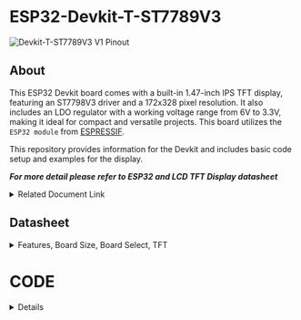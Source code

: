 # ESP32-Devkit-T-ST7789V3

![Devkit-T-ST7789V3 V1 Pinout](https://github.com/user-attachments/assets/cdf7b3b3-8784-41a8-bac1-a2678b3ee0ec)



## About
This ESP32 Devkit board comes with a built-in 1.47-inch IPS TFT display, featuring an ST7798V3 driver and a 172x328 pixel resolution. It also includes an LDO regulator with a working voltage range from 6V to 3.3V, making it ideal for compact and versatile projects. This board utilizes the `ESP32 module` from [ESPRESSIF](https://www.espressif.com).

This repository provides information for the Devkit and includes basic code setup and examples for the display.

***For more detail please refer to ESP32 and LCD TFT Display datasheet***
<details> 
<summary>Related Document Link</summary>

+ [ESP32 WROOM 32 Datasheet](https://www.espressif.com/sites/default/files/documentation/esp32-wroom-32_datasheet_en.pdf) PDF
+ [ESP32-DevkitC V4](https://docs.espressif.com/projects/esp-idf/en/latest/esp32/hw-reference/esp32/get-started-devkitc.html)
+ [ESP32-Series Datasheet](https://www.espressif.com/sites/default/files/documentation/esp32_datasheet_en.pdf) PDF
+ [Espressif product](https://products.espressif.com/#/product-selector?names=)

</details>



## Datasheet
<details>
  <summary> Features, Board Size, Board Select, TFT</summary>

   ### Description

Features: 
  +	ESP32-WROOM-32D or ESP32-WROOM-32U Module
  +	USB Protection Diode
  + USB Type-C
  + Max +6V Input (from 5V pin)
  +	32 Pin
  +	1.47-inch IPS TFT display (172x328 pixel)
  +	UART CH340K
  +	3.3V Logic Level
  +	Built In LED (GPIO2)
  
  Board Size:
  +	Width: 25.4 mm x Length: 47.11 mm
  
  Compatible Board Select (for platform.io): 
  +	uPesy ESP32 Wroom DevKit
  +	Denky32 (WROOM32)
  
  LCD TFT Display Resolution:
  +	172x320 px
  +	19.45 mm x 37.00 mm

#### TFT 

Pinout for the display
| LCD TFT DISPLAY | GPIO |
| ----------- | -- |
| `MOSI`      | 23 |
| `SCK`       | 18 |
| `CS`        | 16 |
| `DC`        | 5  |
| `RST`       | 17 |
| `BackLight` | 4  |


</details>

# CODE

<details>
  
  <summary> Details </summary>

To start, this Devkit board utilizes the same ESP32 as other Devkits. Specifically, it employs either the `ESP32-WROOM-32D` or `ESP32-WROOM-32U` module from `ESPRESSIF`, which can be identified on the module itself. Additionally, this board is compatible with other libraries, as long as they do not interfere with pins already in use on the Devkit.

If you are using `platform.io`, select the `uPesy ESP32 Wroom DevKit` or `Denky32 (WROOM32)` as the target `board`.


  ## Built in LED
  <details>
  This code snippet is for controlling the LED on the Devkit, which is connected to `GPIO 2`. You can use this LED in the same way as any standard LED.

#### Simple LED PWM

  ```
#include <Arduino.h>

//define the pin for the LED
#define BuiltInLED 2
    
    
int brightness = 0; // how bright the LED is
int fadeAmount = 5; // how many points to fade the LED by
    
void setup() {
    
Serial.begin(9600);
    
pinMode(BuiltInLED, OUTPUT); // Set the LED pin as an output
    
Serial.println("Hello World");

}
    
void loop() {
    
  brightness = brightness + fadeAmount; // Change the brightness
    if (brightness <= 0 || brightness >= 255) {
      fadeAmount = -fadeAmount; // Reverse the fade direction
      }
        
  analogWrite(BuiltInLED, brightness); // Set the brightness
  delay(20); // Delay for smoother fading (adjust as needed)
    
    }
```

#### Advanced LED PWM
    
You can also use this type of [Advanced PWM](https://randomnerdtutorials.com/esp32-pwm-arduino-ide/) to control the LED
```
    // the number of the LED pin
    const int ledPin = 2;  // 2 corresponds to GPIO2
    
    // setting PWM properties
    const int freq = 5000;
    const int ledChannel = 0;
    const int resolution = 8;
     
    void setup(){
      // configure LED PWM functionalitites
      ledcSetup(ledChannel, freq, resolution);
      
      // attach the channel to the GPIO to be controlled
      ledcAttachPin(ledPin, ledChannel);
    }
     
    void loop(){
      // increase the LED brightness
      for(int dutyCycle = 0; dutyCycle <= 255; dutyCycle++){   
        // changing the LED brightness with PWM
        ledcWrite(ledChannel, dutyCycle);
        delay(15);
      }
    
      // decrease the LED brightness
      for(int dutyCycle = 255; dutyCycle >= 0; dutyCycle--){
        // changing the LED brightness with PWM
        ledcWrite(ledChannel, dutyCycle);   
        delay(15);
      }
    }
```

</details>

## TFT

<details>

To begin, you can choose any display library compatible with the ESP32 Devkit and TFT display. I recommend using either [TFT_eSPI](https://github.com/Bodmer/TFT_eSPI?tab=readme-ov-file) by Bodmer or [LovyanGFX](https://github.com/lovyan03/LovyanGFX) by lovyan03.

to controll the `Backlight` i recommend to do it separately from the library

| LCD TFT DISPLAY | GPIO |
| ----------- | -- |
| `MOSI`      | 23 |
| `SCK`       | 28 |
| `CS`        | 16 |
| `DC`        | 5  |
| `RST`       | 17 |
| `BackLight` | 4  |

Using the TFT library you need to set up the pin first either in the user setup or on the main code.

  ### Bodmer TFT_eSPI

  
  If u using the Bodmer Library, then add the library first into your project, after that, set the user Setup.
  
  ### User_Setup

<details>
  
  To use the TFT display, you need to set the `User_Setup.h` first.

  To access it, on the `VS-Code` you can find it on the EXPLORER bar on the side of your screen. On your Project file, inside the .pio - libdeps - TFT_eSPI - User_Setup.h
  
![Screenshot 2024-09-17 001626](https://github.com/user-attachments/assets/6ef12419-e8ca-4e18-837c-49beca4b04df)

To implement the necessary configurations, insert the following code into the `User_Setup.h` .

you can choose the `USER_SETUP_ID` either `135` or `203` 

Next, set the pins according to your devkit configuration and define the TFT width and height (172 and 320) as shown in the example below.

```
// ST7789 135 x 240 display with no chip select line
#define USER_SETUP_ID 135
            
#define ST7789_DRIVER     // Configure all registers

#define TFT_WIDTH  172
#define TFT_HEIGHT 320
            
#define CGRAM_OFFSET      // Library will add offsets required
            
//#define TFT_RGB_ORDER TFT_RGB  // Colour order Red-Green-Blue
//#define TFT_RGB_ORDER TFT_BGR  // Colour order Blue-Green-Red
            
//#define TFT_INVERSION_ON
//#define TFT_INVERSION_OFF
            
            
// Generic ESP32 setup
//#define TFT_MISO 19
#define TFT_MOSI 23
#define TFT_SCLK 18
#define TFT_CS    5 // Not connected
#define TFT_DC    17
#define TFT_RST   16  // Connect reset to ensure display initialises
    

#define LOAD_GLCD   // Font 1. Original Adafruit 8 pixel font needs ~1820 bytes in FLASH
#define LOAD_FONT2  // Font 2. Small 16 pixel high font, needs ~3534 bytes in FLASH, 96 characters
#define LOAD_FONT4  // Font 4. Medium 26 pixel high font, needs ~5848 bytes in FLASH, 96 characters
#define LOAD_FONT6  // Font 6. Large 48 pixel font, needs ~2666 bytes in FLASH, only characters 1234567890:-.apm
#define LOAD_FONT7  // Font 7. 7 segment 48 pixel font, needs ~2438 bytes in FLASH, only characters 1234567890:.
#define LOAD_FONT8  // Font 8. Large 75 pixel font needs ~3256 bytes in FLASH, only characters 1234567890:-.
//#define LOAD_FONT8N // Font 8. Alternative to Font 8 above, slightly narrower, so 3 digits fit a 160 pixel TFT
#define LOAD_GFXFF  // FreeFonts. Include access to the 48 Adafruit_GFX free fonts FF1 to FF48 and custom fonts
            
#define SMOOTH_FONT
            
            
// #define SPI_FREQUENCY  27000000
#define SPI_FREQUENCY  40000000
            
#define SPI_READ_FREQUENCY  20000000
            
#define SPI_TOUCH_FREQUENCY  2500000
            
// #define SUPPORT_TRANSACTIONS
```



</details>
    
  ### Example

<details>


<summary> Colour Test </summary>
   
  After completing the setup for the code, you can use the simple example below to test your board. For more functionality, you can refer to the examples inside the library or explore the Bodmer [TFT_eSPI](https://github.com/Bodmer/TFT_eSPI?tab=readme-ov-file) library.

```
#include <Arduino.h>
#include "TFT_eSPI.h"
      
TFT_eSPI tft = TFT_eSPI();  // Invoke custom library 
      
TFT_eSprite spritte = TFT_eSprite(&tft); // Sprite object "spritte" created
      
      
#define BL 4
#define IO2 2
      
uint16_t colors[] = {
  TFT_CYAN, TFT_MAGENTA, TFT_YELLOW, TFT_BLACK, TFT_RED, TFT_GREEN, TFT_BLUE,TFT_WHITE,TFT_ORANGE,TFT_PINK   // RGB colors
};
      
int  brightness;
int fadeAmount;
void setup() {
      
  Serial.begin(115200);
  Serial.println("SETUP");
        
  pinMode(BL, OUTPUT);
  pinMode(IO2, OUTPUT);
        
  int BL_brightness = 100;
  analogWrite(BL, BL_brightness);
  digitalWrite(IO2, HIGH);
        
  tft.init();
  tft.setSwapBytes(true);
        
  Serial.println("ESP BEGIN");
  tft.fillScreen(TFT_ORANGE);
      
}
      
void loop() {
      
  int segmentHeight = 32;      // Set the height of each color segment (328 / 7 = 46)
  int numColors = sizeof(colors) / sizeof(colors[0]);  // Get the number of colors (7 in this case)
      
// Loop through each color and display it in a horizontal segment
    for (int i = 0; i < numColors; i++) {
      tft.fillRect(0, i * segmentHeight, 172, segmentHeight, colors[i]);  // Draw the segment with the current color
   }
        
  Serial.println("Hello World");
  delay(1000);
      
      }
```



</details>

<details>

<summary> Simple Clock Display </summary>

Here i provide some simple code for displaying a clock, using the [TFT_eSPI](https://github.com/Bodmer/TFT_eSPI?tab=readme-ov-file) library

```
#include <Arduino.h>
#include "TFT_eSPI.h"

#define BL 4
#define IO2 2

TFT_eSPI tft = TFT_eSPI();  // Invoke custom library 

uint16_t colors[] = {
  TFT_CYAN, TFT_MAGENTA, TFT_YELLOW, TFT_BLACK, TFT_RED,
  TFT_GREEN, TFT_BLUE,TFT_WHITE,TFT_ORANGE,TFT_PINK   // colors
};
      
int BL_brightness = 100;  // set the brightness level 0 - 255

int hours = 8;
      
int minutes = 11;

int seconds = 3;

bool set=true;

void setup() {
      
Serial.begin(115200);
Serial.println("SETUP");
      
pinMode(BL, OUTPUT);
pinMode(IO2, OUTPUT);
      

analogWrite(BL, BL_brightness);  // Set the TFT backlight Brightness
digitalWrite(IO2, HIGH);      // Set the LED on the GPIO2 as HIGH to turn on the LED
      

tft.init();  // initialize the library
tft.setSwapBytes(true);  

tft.fillScreen(TFT_ORANGE); //set the background

      }
      
void loop() {

tft.setRotation(1); // change the rotation for the TFT

int segmentWidth = 32;      
int numColors = sizeof(colors) / sizeof(colors[0]);  // Get the number of colors


  if (set==true){ //to set the background once
     for (int i = 0; i < numColors; i++) {   // Loop through each color and display it in a vertical segment

    tft.fillRect(i * segmentWidth, 0, segmentWidth, 172, colors[i]);  // Draw the segment with the current color

    tft.fillRoundRect(7,40,300,84,10,TFT_BLACK); // Draw the background for the clock
      
    }
    set=false;
  }
 
tft.setTextColor(TFT_WHITE, TFT_BLACK);
tft.setTextSize(6);

char timeString[9];
  sprintf(timeString, "%02d:%02d:%02d", hours, minutes, seconds);

  // Get the width and height of the text
  int textWidth = tft.textWidth(timeString);   // Get the pixel width of the text
  int textHeight = tft.fontHeight();           // Get the height of the current font

  // Print the width and height to the serial monitor
  Serial.printf("Text width: %d, Text height: %d\n", textWidth, textHeight);

  // set the clock cursor at the center of the screen
  tft.setCursor((320 - textWidth) / 2, (172 - textHeight) / 2);  // Center the text on the display

  tft.printf("%02d:%02d:%02d\n", hours, minutes, seconds); // print the clock on the TFT

// Clock Function  
seconds++;
if (seconds > 59) {
        seconds = 0;
        minutes++;
        if (minutes > 59) {
            minutes = 0;
            hours++;
            if (hours > 23) {
                hours = 0;
            }
        }
}

delay(1000);
Serial.println("Hello World");
      
}
```
  
</details>
 </details> 




